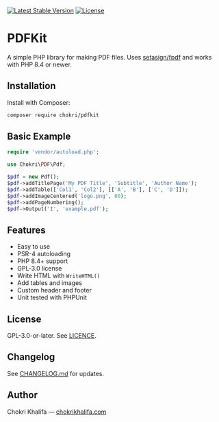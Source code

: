 [![Latest Stable Version](https://poser.pugx.org/chokri/pdfkit/v/stable.svg)](https://packagist.org/packages/chokri/pdfkit)
[![License](https://poser.pugx.org/chokri/pdfkit/license.svg)](https://packagist.org/packages/chokri/pdfkit)

# PDFKit

A simple PHP library for making PDF files. Uses [setasign/fpdf](https://github.com/Setasign/FPDF) and works with PHP 8.4 or newer.

## Installation

Install with Composer:

```bash
composer require chokri/pdfkit
```

## Basic Example

```php
require 'vendor/autoload.php';

use Chokri\PDF\Pdf;

$pdf = new Pdf();
$pdf->addTitlePage('My PDF Title', 'Subtitle', 'Author Name');
$pdf->addTable(['Col1', 'Col2'], [['A', 'B'], ['C', 'D']]);
$pdf->addImageCentered('logo.png', 80);
$pdf->addPageNumbering();
$pdf->Output('I', 'example.pdf');
```

## Features

- Easy to use
- PSR-4 autoloading
- PHP 8.4+ support
- GPL-3.0 license
- Write HTML with `WriteHTML()`
- Add tables and images
- Custom header and footer
- Unit tested with PHPUnit

## License

GPL-3.0-or-later. See [LICENCE](LICENCE).

## Changelog

See [CHANGELOG.md](CHANGELOG.md) for updates.

## Author

Chokri Khalifa — [chokrikhalifa.com](http://chokrikhalifa.com)
